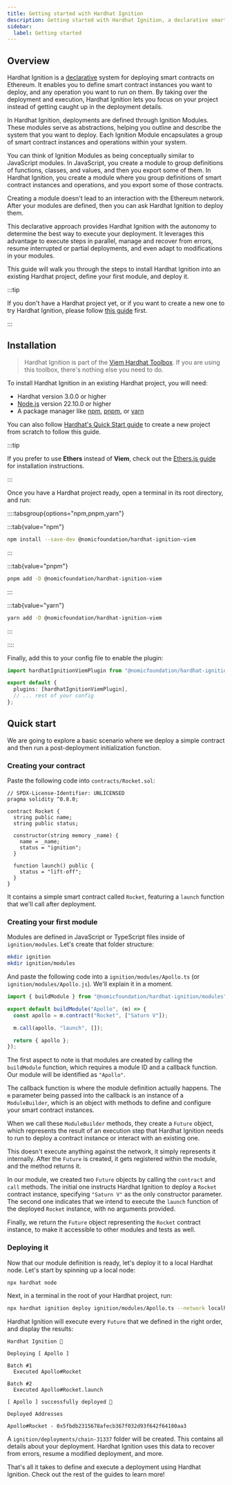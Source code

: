 ```yaml
---
title: Getting started with Hardhat Ignition
description: Getting started with Hardhat Ignition, a declarative smart contract deployment system.
sidebar:
  label: Getting started
---
```


## Overview

Hardhat Ignition is a [declarative](https://en.wikipedia.org/wiki/Declarative_programming) system for deploying smart contracts on Ethereum. It enables you to define smart contract instances you want to deploy, and any operation you want to run on them. By taking over the deployment and execution, Hardhat Ignition lets you focus on your project instead of getting caught up in the deployment details.

In Hardhat Ignition, deployments are defined through Ignition Modules. These modules serve as abstractions, helping you outline and describe the system that you want to deploy. Each Ignition Module encapsulates a group of smart contract instances and operations within your system.

You can think of Ignition Modules as being conceptually similar to JavaScript modules. In JavaScript, you create a module to group definitions of functions, classes, and values, and then you export some of them. In Hardhat Ignition, you create a module where you group definitions of smart contract instances and operations, and you export some of those contracts.

Creating a module doesn't lead to an interaction with the Ethereum network. After your modules are defined, then you can ask Hardhat Ignition to deploy them.

This declarative approach provides Hardhat Ignition with the autonomy to determine the best way to execute your deployment. It leverages this advantage to execute steps in parallel, manage and recover from errors, resume interrupted or partial deployments, and even adapt to modifications in your modules.

This guide will walk you through the steps to install Hardhat Ignition into an existing Hardhat project, define your first module, and deploy it.

:::tip

If you don't have a Hardhat project yet, or if you want to create a new one to try Hardhat Ignition, please follow [this guide](../../../docs/getting-started/index.md) first.

:::

## Installation

> Hardhat Ignition is part of the [Viem Hardhat Toolbox](/v-next/hardhat-toolbox-viem/). If you are using this toolbox, there's nothing else you need to do.

To install Hardhat Ignition in an existing Hardhat project, you will need:

- Hardhat version 3.0.0 or higher
- [Node.js](https://nodejs.org/) version 22.10.0 or higher
- A package manager like [npm](https://www.npmjs.com/), [pnpm](https://pnpm.io/), or [yarn](https://yarnpkg.com/)

You can also follow [Hardhat's Quick Start guide](../../../docs/getting-started/index.md) to create a new project from scratch to follow this guide.

:::tip

If you prefer to use **Ethers** instead of **Viem**, check out the [Ethers.js guide](../../../ignition/docs/guides/ethers.md) for installation instructions.

:::

Once you have a Hardhat project ready, open a terminal in its root directory, and run:

::::tabsgroup{options="npm,pnpm,yarn"}

:::tab{value="npm"}

```sh
npm install --save-dev @nomicfoundation/hardhat-ignition-viem
```

:::

:::tab{value="pnpm"}

```sh
pnpm add -D @nomicfoundation/hardhat-ignition-viem
```

:::

:::tab{value="yarn"}

```sh
yarn add -D @nomicfoundation/hardhat-ignition-viem
```

:::

::::

Finally, add this to your config file to enable the plugin:

```typescript
import hardhatIgnitionViemPlugin from "@nomicfoundation/hardhat-ignition-viem";

export default {
  plugins: [hardhatIgnitionViemPlugin],
  // ... rest of your config
};
```

## Quick start

We are going to explore a basic scenario where we deploy a simple contract and then run a post-deployment initialization function.

### Creating your contract

Paste the following code into `contracts/Rocket.sol`:

```solidity
// SPDX-License-Identifier: UNLICENSED
pragma solidity ^0.8.0;

contract Rocket {
  string public name;
  string public status;

  constructor(string memory _name) {
    name = _name;
    status = "ignition";
  }

  function launch() public {
    status = "lift-off";
  }
}
```

It contains a simple smart contract called `Rocket`, featuring a `launch` function that we'll call after deployment.

### Creating your first module

Modules are defined in JavaScript or TypeScript files inside of `ignition/modules`. Let's create that folder structure:

```sh
mkdir ignition
mkdir ignition/modules
```

And paste the following code into a `ignition/modules/Apollo.ts` (or `ignition/modules/Apollo.js`). We'll explain it in a moment.

```typescript
import { buildModule } from "@nomicfoundation/hardhat-ignition/modules";

export default buildModule("Apollo", (m) => {
  const apollo = m.contract("Rocket", ["Saturn V"]);

  m.call(apollo, "launch", []);

  return { apollo };
});
```

The first aspect to note is that modules are created by calling the `buildModule` function, which requires a module ID and a callback function. Our module will be identified as `"Apollo"`.

The callback function is where the module definition actually happens. The `m` parameter being passed into the callback is an instance of a `ModuleBuilder`, which is an object with methods to define and configure your smart contract instances.

When we call these `ModuleBuilder` methods, they create a `Future` object, which represents the result of an execution step that Hardhat Ignition needs to run to deploy a contract instance or interact with an existing one.

This doesn't execute anything against the network, it simply represents it internally. After the `Future` is created, it gets registered within the module, and the method returns it.

In our module, we created two `Future` objects by calling the `contract` and `call` methods. The initial one instructs Hardhat Ignition to deploy a `Rocket` contract instance, specifying `"Saturn V"` as the only constructor parameter. The second one indicates that we intend to execute the `launch` function of the deployed `Rocket` instance, with no arguments provided.

Finally, we return the `Future` object representing the `Rocket` contract instance, to make it accessible to other modules and tests as well.

### Deploying it

Now that our module definition is ready, let's deploy it to a local Hardhat node. Let's start by spinning up a local node:

```sh
npx hardhat node
```

Next, in a terminal in the root of your Hardhat project, run:

```sh
npx hardhat ignition deploy ignition/modules/Apollo.ts --network localhost
```

Hardhat Ignition will execute every `Future` that we defined in the right order, and display the results:

```
Hardhat Ignition 🚀

Deploying [ Apollo ]

Batch #1
  Executed Apollo#Rocket

Batch #2
  Executed Apollo#Rocket.launch

[ Apollo ] successfully deployed 🚀

Deployed Addresses

Apollo#Rocket - 0x5fbdb2315678afecb367f032d93f642f64180aa3
```

A `ignition/deployments/chain-31337` folder will be created. This contains all details about your deployment. Hardhat Ignition uses this data to recover from errors, resume a modified deployment, and more.

That's all it takes to define and execute a deployment using Hardhat Ignition. Check out the rest of the guides to learn more!
